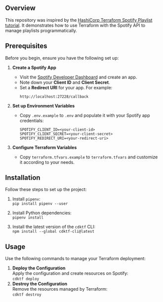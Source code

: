 ## Overview

This repository was inspired by the [HashiCorp Terraform Spotify Playlist tutorial](https://developer.hashicorp.com/terraform/tutorials/community-providers/spotify-playlist). 
It demonstrates how to use Terraform with the Spotify API to manage playlists programmatically.

## Prerequisites

Before you begin, ensure you have the following set up:

1. **Create a Spotify App**  
   - Visit the [Spotify Developer Dashboard](https://developer.spotify.com/dashboard) and create an app.
   - Note down your **Client ID** and **Client Secret**.
   - Set a **Redirect URI** for your app. For example:  
     ```
     http://localhost:27228/callback
     ```

2. **Set up Environment Variables**  
   - Copy `.env.example` to `.env` and populate it with your Spotify app credentials:
     ```
     SPOTIFY_CLIENT_ID=<your-client-id>
     SPOTIFY_CLIENT_SECRET=<your-client-secret>
     SPOTIFY_REDIRECT_URI=<your-redirect-uri>
     ```

3. **Configure Terraform Variables**  
   - Copy `terraform.tfvars.example` to `terraform.tfvars` and customize it according to your needs.

## Installation

Follow these steps to set up the project:

1. Install `pipenv`:  
   ```pip install pipenv --user```

2. Install Python dependencies:  
   ```pipenv install```

3. Install the latest version of the `cdktf` CLI:  
   ```npm install --global cdktf-cli@latest```

## Usage

Use the following commands to manage your Terraform deployment:

1. **Deploy the Configuration**  
   Apply the configuration and create resources on Spotify:  
   ```cdktf deploy```
2. **Destroy the Configuration**  
   Remove the resources managed by Terraform:  
   ```cdktf destroy```
